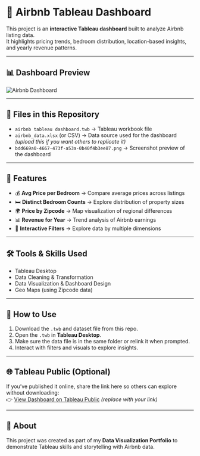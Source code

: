 # 🏡 Airbnb Tableau Dashboard

This project is an **interactive Tableau dashboard** built to analyze Airbnb listing data.  
It highlights pricing trends, bedroom distribution, location-based insights, and yearly revenue patterns.

---

## 📊 Dashboard Preview
![Airbnb Dashboard](bdd669a0-4667-473f-a53a-0b40f4b3ee87.png)

---

## 📂 Files in this Repository
- `airbnb tableau dashboard.twb` → Tableau workbook file  
- `airbnb_data.xlsx` (or CSV) → Data source used for the dashboard *(upload this if you want others to replicate it)*  
- `bdd669a0-4667-473f-a53a-0b40f4b3ee87.png` → Screenshot preview of the dashboard  

---

## 🔑 Features
- 💰 **Avg Price per Bedroom** → Compare average prices across listings  
- 🛏️ **Distinct Bedroom Counts** → Explore distribution of property sizes  
- 🌍 **Price by Zipcode** → Map visualization of regional differences  
- 📊 **Revenue for Year** → Trend analysis of Airbnb earnings  
- 📌 **Interactive Filters** → Explore data by multiple dimensions  

---

## 🛠️ Tools & Skills Used
- Tableau Desktop  
- Data Cleaning & Transformation  
- Data Visualization & Dashboard Design  
- Geo Maps (using Zipcode data)  

---

## 🚀 How to Use
1. Download the `.twb` and dataset file from this repo.  
2. Open the `.twb` in **Tableau Desktop**.  
3. Make sure the data file is in the same folder or relink it when prompted.  
4. Interact with filters and visuals to explore insights.  

---

## 🌐 Tableau Public (Optional)
If you’ve published it online, share the link here so others can explore without downloading:  
👉 [View Dashboard on Tableau Public](https://public.tableau.com/) *(replace with your link)*  

---

## 📌 About
This project was created as part of my **Data Visualization Portfolio** to demonstrate Tableau skills and storytelling with Airbnb data.
